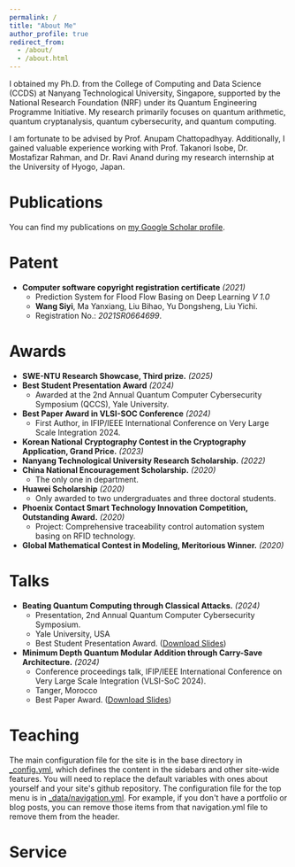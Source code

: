 ```yaml
---
permalink: /
title: "About Me"
author_profile: true
redirect_from: 
  - /about/
  - /about.html
---
```


I obtained my Ph.D. from the College of Computing and Data Science (CCDS) at Nanyang Technological University, Singapore, supported by the National Research Foundation (NRF) under its Quantum Engineering Programme Initiative. My research primarily focuses on quantum arithmetic, quantum cryptanalysis, quantum cybersecurity, and quantum computing.

I am fortunate to be advised by Prof. Anupam Chattopadhyay. Additionally, I gained valuable experience working with Prof. Takanori Isobe, Dr. Mostafizar Rahman, and Dr. Ravi Anand during my research internship at the University of Hyogo, Japan.

Publications
======
You can find my publications on [my Google Scholar profile](https://scholar.google.com/citations?user=xZ6Hd2IAAAAJ).

Patent
======
* **Computer software copyright registration certificate** _(2021)_
  * Prediction System for Flood Flow Basing on Deep Learning _V 1.0_
  * **Wang Siyi**, Ma Yanxiang, Liu Bihao, Yu Dongsheng, Liu Yichi.
  * Registration No.: _2021SR0664699_.

Awards
======
* **SWE-NTU Research Showcase, Third prize.**  _(2025)_
* **Best Student Presentation Award**  _(2024)_
  * Awarded at the 2nd Annual Quantum Computer Cybersecurity Symposium (QCCS), Yale University.
* **Best Paper Award in VLSI-SOC Conference**  _(2024)_
  * First Author, in IFIP/IEEE International Conference on Very Large Scale Integration 2024.
* **Korean National Cryptography Contest in the Cryptography Application, Grand Price.**  _(2023)_
* **Nanyang Technological University Research Scholarship.**  _(2022)_
* **China National Encouragement Scholarship.**  _(2020)_
  * The only one in department.
* **Huawei Scholarship**  _(2020)_
  * Only awarded to two undergraduates and three doctoral students.
* **Phoenix Contact Smart Technology Innovation Competition, Outstanding Award.**   _(2020)_
  * Project: Comprehensive traceability control automation system basing on RFID technology.
* **Global Mathematical Contest in Modeling, Meritorious Winner.**  _(2020)_
  
Talks
======
* **Beating Quantum Computing through Classical Attacks.**  _(2024)_
  * Presentation, 2nd Annual Quantum Computer Cybersecurity Symposium.
  * Yale University, USA
  * Best Student Presentation Award. ([Download Slides](https://Siyi-06.github.io/files/2024-10-25-QCCS.pptx))
* **Minimum Depth Quantum Modular Addition through Carry-Save Architecture.**  _(2024)_
  * Conference proceedings talk, IFIP/IEEE International Conference on Very Large Scale Integration (VLSI-SoC 2024).
  * Tanger, Morocco
  * Best Paper Award. ([Download Slides](https://Siyi-06.github.io/files/2024-10-06-VLSISOC.pptx))

Teaching
======
The main configuration file for the site is in the base directory in [_config.yml](https://github.com/academicpages/academicpages.github.io/blob/master/_config.yml), which defines the content in the sidebars and other site-wide features. You will need to replace the default variables with ones about yourself and your site's github repository. The configuration file for the top menu is in [_data/navigation.yml](https://github.com/academicpages/academicpages.github.io/blob/master/_data/navigation.yml). For example, if you don't have a portfolio or blog posts, you can remove those items from that navigation.yml file to remove them from the header. 

Service
======
